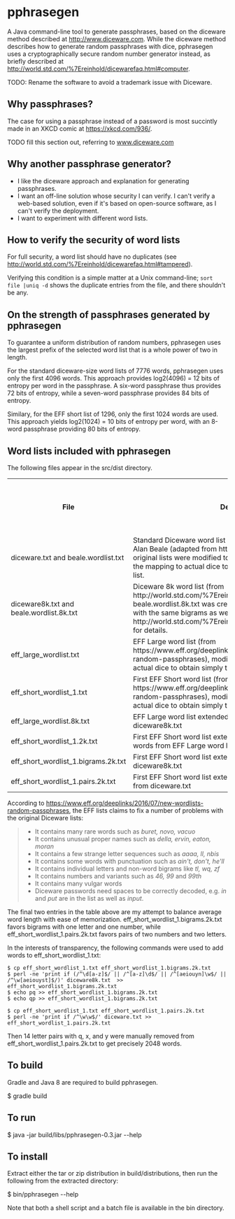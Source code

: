 # pphrasegen

A Java command-line tool to generate passphrases, based on the diceware
method described at http://www.diceware.com.  While the diceware method 
describes how to generate random passphrases with dice, pphrasegen uses
a cryptographically secure random number generator instead, as briefly described
at http://world.std.com/%7Ereinhold/dicewarefaq.html#computer.

TODO: Rename the software to avoid a trademark issue with Diceware.

## Why passphrases?

The case for using a passphrase instead of a password is most succintly
made in an XKCD comic at https://xkcd.com/936/.

TODO fill this section out, referring to www.diceware.com

## Why another passphrase generator?

- I like the diceware approach and explanation for generating passphrases.
- I want an off-line solution whose security I can verify.  I can't verify a 
web-based solution, even if it's based on open-source software, as I can't verify
the deployment.
- I want to experiment with different word lists. 

## How to verify the security of word lists

For full security, a word list should have no duplicates 
(see http://world.std.com/%7Ereinhold/dicewarefaq.html#tampered).

Verifying this condition is a simple matter at a Unix command-line; 
`sort file |uniq -d` shows the duplicate entries from the file, and there 
shouldn't be any.

## On the strength of passphrases generated by pphrasegen

To guarantee a uniform distribution of random numbers, pphrasegen uses the 
largest prefix of the selected word list that is a whole power of two in 
length. 

For the standard diceware-size word lists of 7776 words, pphrasegen
uses only the first 4096 words. This 
approach provides log2(4096) = 12 bits of entropy per word in the passphrase.
A six-word passphrase thus provides 72 bits of entropy, while a seven-word
passphrase provides 84 bits of entropy.

Similary, for the EFF short list of 1296, only the first 1024 words are used. 
This approach yields log2(1024) = 10 bits of entropy
per word, with an 8-word passphrase providing 80 bits of entropy.

## Word lists included with pphrasegen

The following files appear in the src/dist directory.

<table>
<tr>
    <th>File</th>
    <th>Description</th>
    <th># Entries</th>
    <th>UE: Usable Entries</th>
    <th>E: Entropy bits per word [log2(UE)]</th>
    <th>A: Average word length</th>
    <th>W: # words to get at least 75 entropy bits [ceiling(75/E)]</th>
    <th>Average passphrase length for at least 75 entropy bits [A*W]</th>
</tr>
<tr>
    <td>diceware.txt and beale.wordlist.txt</td>
    <td>Standard Diceware word list and alternative word list edited by Alan Beale
    (adapted from http://www.diceware.com).
    The original lists were modified to remove any PGP signatures and the mapping to actual dice to obtain
    simply the words from the list.</td>
    <td>7776</td>
    <td>4096</td>
    <td>12</td>
    <td>4.35</td> 
    <td>7</td>
    <td>30.5</td>
</tr>
<tr>
    <td>diceware8k.txt and beale.wordlist.8k.txt</td>
    <td>Diceware 8k word list (from http://world.std.com/%7Ereinhold/dicewarefaq.html#computer).
    beale.wordlist.8k.txt was created by extending beale.wordlist.txt with the same bigrams as were added to diceware8k.txt; see
    http://world.std.com/%7Ereinhold/dicewarefaq.html#diceware8k for details.</td>
    <td>8192</td>
    <td>8192</td>
    <td>13</td>
    <td>4.1</td> 
    <td>6</td>
    <td>25</td>
</tr>
<tr>
    <td>eff_large_wordlist.txt</td>
    <td>EFF Large word list (from https://www.eff.org/deeplinks/2016/07/new-wordlists-random-passphrases),
    modified to remove the mapping to actual dice to obtain simply the words from the list.</td>
    <td>7776</td>
    <td>4096</td>
    <td>12</td>
    <td>7.0</td> 
    <td>7</td>
    <td>49</td>
</tr>
<tr>
    <td>eff_short_wordlist_1.txt</td>
    <td>First EFF Short word list (from https://www.eff.org/deeplinks/2016/07/new-wordlists-random-passphrases),
    modified to
        remove the mapping to actual dice to obtain
        simply the words from the list.</td>
    <td>1296</td>
    <td>1024</td>
    <td>10</td>
    <td>4.5</td> 
    <td>8</td>
    <td>36</td>
</tr>
<tr>
    <td>eff_large_wordlist.8k.txt</td>
    <td>EFF Large word list extended with same bigrams as diceware8k.txt</td>
    <td>8192</td>
    <td>8192</td>
    <td>13</td>
    <td>6.74</td> 
    <td>6</td>
    <td>40.4</td>
</tr>
<tr>
    <td>eff_short_wordlist_1.2k.txt</td>
    <td>First EFF Short word list extended with shortest non-duplicate words from EFF Large word list</td>
    <td>2048</td>
    <td>2048</td>
    <td>11</td>
    <td>4.83</td> 
    <td>7</td>
    <td>33.8</td>
</tr>
<tr>
    <td>eff_short_wordlist_1.bigrams.2k.txt</td>
    <td>First EFF Short word list extended with selected bigrams from diceware8k.txt</td>
    <td>2048</td>
    <td>2048</td>
    <td>11</td>
    <td>3.61</td> 
    <td>7</td>
    <td>25.3</td>
</tr>
<tr>
    <td>eff_short_wordlist_1.pairs.2k.txt</td>
    <td>First EFF Short word list extended with letter and number pairs from diceware.txt</td>
    <td>2048</td>
    <td>2048</td>
    <td>11</td>
    <td>3.61</td>
    <td>7</td>
    <td>25.3</td>
</tr>
</table>

According to https://www.eff.org/deeplinks/2016/07/new-wordlists-random-passphrases,
the EFF lists claims to fix a number of problems with the original Diceware lists:

> - It contains many rare words such as _buret, novo, vacuo_
> - It contains unusual proper names such as _della, ervin, eaton, moran_
> - It contains a few strange letter sequences such as _aaaa, ll, nbis_
> - It contains some words with punctuation such as _ain't, don't, he'll_
> - It contains individual letters and non-word bigrams like _tl, wq, zf_
> - It contains numbers and variants such as _46, 99_ and _99th_
> - It contains many vulgar words
> - Diceware passwords need spaces to be correctly decoded, e.g. _in_ and
_put_ are in the list as well as _input_.

The final two entries in the table above are my attempt to balance average
word length with ease of memorization. eff_short_wordlist_1.bigrams.2k.txt
favors bigrams with one letter and one number, while
eff_short_wordlist_1.pairs.2k.txt favors pairs of two numbers and two
letters.

In the interests of transparency, the following commands were used to add words
to eff_short_wordlist_1.txt:

```
$ cp eff_short_wordlist_1.txt eff_short_wordlist_1.bigrams.2k.txt
$ perl -ne 'print if (/^\d[a-z]$/ || /^[a-z]\d$/ || /^[aeiouyn]\w$/ || /^\w[aeiouyst]$/)' diceware8k.txt  >> eff_short_wordlist_1.bigrams.2k.txt
$ echo pq >> eff_short_wordlist_1.bigrams.2k.txt
$ echo qp >> eff_short_wordlist_1.bigrams.2k.txt

$ cp eff_short_wordlist_1.txt eff_short_wordlist_1.pairs.2k.txt
$ perl -ne 'print if /^\w\w$/' diceware.txt >> eff_short_wordlist_1.pairs.2k.txt
```  

Then 14 letter pairs with q, x, and y were manually removed from eff_short_wordlist_1.pairs.2k.txt
to get precisely 2048 words.

## To build

Gradle and Java 8 are required to build pphrasegen.

$ gradle build

## To run

$ java -jar build/libs/pphrasegen-0.3.jar --help

## To install

Extract either the tar or zip distribution in build/distributions,
then run the following from the extracted directory:

$ bin/pphrasegen --help

Note that both a shell script and a batch file is available in the bin
directory.
